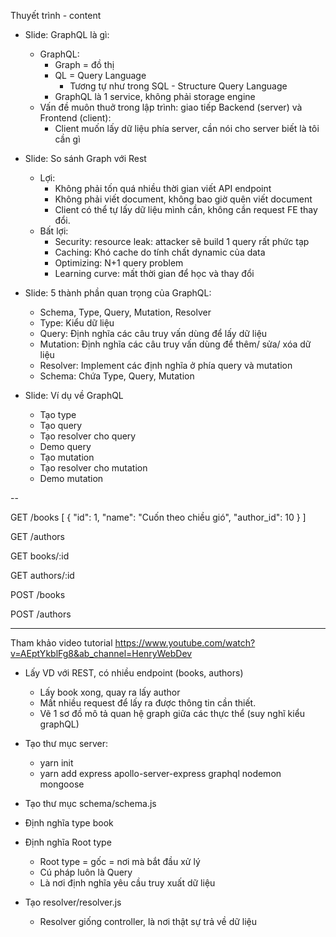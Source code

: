 Thuyết trình - content

- Slide: GraphQL là gì:
    - GraphQL:
        - Graph = đồ thị
        - QL = Query Language
            - Tương tự như trong SQL - Structure Query Language
        - GraphQL là 1 service, không phải storage engine
    - Vấn đề muôn thuở trong lập trình: giao tiếp Backend (server) và Frontend (client):
        - Client muốn lấy dữ liệu phía server, cần nói cho server biết là tôi cần gì
    

- Slide: So sánh Graph với Rest
    - Lợi:
        - Không phải tốn quá nhiều thời gian viết API endpoint
        - Không phải viết document, không bao giờ quên viết document
        - Client có thể tự lấy dữ liệu mình cần, không cần request FE thay đổi.
    - Bất lợi:
        - Security: resource leak: attacker sẽ build 1 query rất phức tạp
        - Caching: Khó cache do tính chất dynamic của data
        - Optimizing: N+1 query problem
        - Learning curve: mất thời gian để học và thay đổi

- Slide: 5 thành phần quan trọng của GraphQL:
    - Schema, Type, Query, Mutation, Resolver
    - Type: Kiểu dữ liệu
    - Query: Định nghĩa các câu truy vấn dùng để lấy dữ liệu
    - Mutation: Định nghĩa các câu truy vấn dùng để thêm/ sửa/ xóa dữ liệu
    - Resolver: Implement các định nghĩa ở phía query và mutation
    - Schema: Chứa Type, Query, Mutation
- Slide: Ví dụ về GraphQL
    - Tạo type
    - Tạo query
    - Tạo resolver cho query
    - Demo query
    - Tạo mutation
    - Tạo resolver cho mutation
    - Demo mutation

--

GET /books
[
    {
        "id": 1,
        "name": "Cuốn theo chiều gió",
        "author_id": 10
    }
]

GET /authors

GET books/:id


GET authors/:id

POST /books

POST /authors

---
Tham khảo video tutorial
https://www.youtube.com/watch?v=AEptYkblFg8&ab_channel=HenryWebDev

- Lấy VD với REST, có nhiều endpoint (books, authors)
    - Lấy book xong, quay ra lấy author
    - Mất nhiều request để lấy ra được thông tin cần thiết. 
    - Vẽ 1 sơ đồ mô tả quan hệ graph giữa các thực thể (suy nghĩ kiểu graphQL)
- Tạo thư mục server:
    - yarn init
    - yarn add  express apollo-server-express graphql nodemon mongoose

- Tạo thư mục schema/schema.js
- Định nghĩa type book
- Định nghĩa Root type
    - Root type = gốc = nơi mà bắt đầu xử lý
    - Cú pháp luôn là Query
    - Là nơi định nghĩa yêu cầu truy xuất dữ liệu
- Tạo resolver/resolver.js
    - Resolver giống controller, là nơi thật sự trả về dữ liệu 